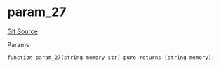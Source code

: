 # param_27
[Git Source](https://github.com/metacontract/mc/blob/20954f1387efa0bc72b42d3e78a22f9f845eebbd/src/devkit/Flattened.sol)

Params


```solidity
function param_27(string memory str) pure returns (string memory);
```

